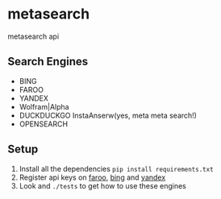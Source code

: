 metasearch
==========

metasearch api


## Search Engines

* BING
* FAROO
* YANDEX
* Wolfram|Alpha
* DUCKDUCKGO InstaAnserw(yes, meta meta search!)
* OPENSEARCH


## Setup

1. Install all the dependencies `pip install requirements.txt`
2. Register api keys on [faroo][faroo_api], [bing][bing_api] and [yandex][yandex_api]
3. Look and `./tests` to get how to use these engines

[faroo_api]: http://www.faroo.com/hp/api/api.html
[bing_api]: http://datamarket.azure.com/dataset/bing/search
[yandex_api]: http://api.yandex.com/xml/

